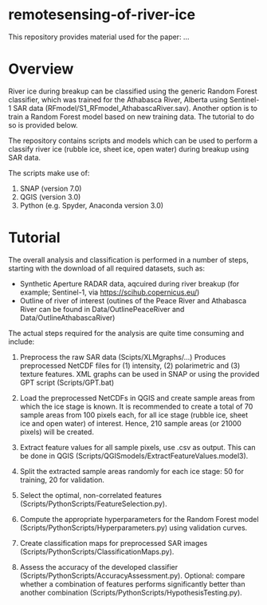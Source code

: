# remotesensing-of-river-ice

This repository provides material used for the paper: <add a link here> ...

Overview
========

River ice during breakup can be classified using the generic Random Forest classifier, which was trained for the Athabasca River, Alberta using Sentinel-1 SAR data (RFmodel/S1_RFmodel_AthabascaRiver.sav). Another option is to train a Random Forest model based on new training data. The tutorial to do so is provided below. 

The repository contains scripts and models which can be used to perform a classify river ice (rubble ice, sheet ice, open water) during breakup using SAR data.

The scripts make use of:
  1) SNAP (version 7.0)
  2) QGIS (version 3.0)
  3) Python (e.g. Spyder, Anaconda version 3.0)

Tutorial
========

The overall analysis and classification is performed in a number of steps, starting with the download of all required datasets, such as:

* Synthetic Aperture RADAR data, aqcuired during river breakup (for example; Sentinel-1, via https://scihub.copernicus.eu/)
* Outline of river of interest (outines of the Peace River and Athabasca River can be found in Data/OutlinePeaceRiver and Data/OutlineAthabascaRiver)

The actual steps required for the analysis are quite time consuming and include:

1. Preprocess the raw SAR data (Scipts/XLMgraphs/...)
      Produces preprocessed NetCDF files for (1) intensity, (2) polarimetric and (3) texture features. XML graphs can be used in SNAP or using the provided GPT script    (Scripts/GPT.bat)

2. Load the preprocessed NetCDFs in QGIS and create sample areas from which the ice stage is known. It is recommended to create a total of 70 sample areas from 100 pixels each, for all ice stage (rubble ice, sheet ice and open water) of interest. Hence, 210 sample areas (or 21000 pixels) will be created. 

3. Extract feature values for all sample pixels, use .csv as output. This can be done in QGIS (Scripts/QGISmodels/ExtractFeatureValues.model3). 

4. Split the extracted sample areas randomly for each ice stage: 50 for training, 20 for validation.

5. Select the optimal, non-correlated features (Scripts/PythonScripts/FeatureSelection.py).

6. Compute the appropriate hyperparameters for the Random Forest model (Scripts/PythonScripts/Hyperparameters.py) using validation curves.

7. Create classification maps for preprocessed SAR images (Scripts/PythonScripts/ClassificationMaps.py).

8. Assess the accuracy of the developed classifier (Scripts/PythonScripts/AccuracyAssessment.py). Optional: compare whether a combination of features performs significantly better than another combination (Scripts/PythonScripts/HypothesisTesting.py).
